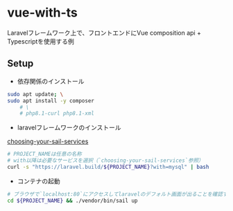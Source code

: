# vue-with-ts

Laravelフレームワーク上で、フロントエンドにVue composition api + Typescriptを使用する例

## Setup

- 依存関係のインストール
```bash
sudo apt update; \
sudo apt install -y composer 
    # \
    # php8.1-curl php8.1-xml
```

- laravelフレームワークのインストール

[choosing-your-sail-services](https://laravel.com/docs/10.x/installation#choosing-your-sail-services)
```bash
# PROJECT_NAMEは任意の名称
# with以降は必要なサービスを選択（`choosing-your-sail-services`参照）
curl -s "https://laravel.build/${PROJECT_NAME}?with=mysql" | bash
```

- コンテナの起動

```bash
# ブラウザで`localhost:80`にアクセスしてlaravelのデフォルト画面が出ることを確認する
cd ${PROJECT_NAME} && ./vendor/bin/sail up
```